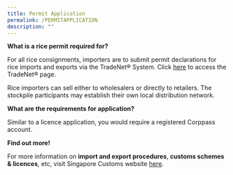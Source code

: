```yaml
---
title: Permit Application
permalink: /PERMITAPPLICATION
description: ""
---
```

**What is a rice permit required for?**

For all rice consignments, importers are to submit permit declarations for rice imports and exports via the TradeNet® System. Click [here](https://www.tradenet.gov.sg/tradenet/login.jsp) to access the TradeNet® page.

Rice importers can sell either to wholesalers or directly to retailers. The stockpile participants may establish their own local distribution network.  

**What are the requirements for application?**

Similar to a licence application, you would require a registered Corppass account. 

**Find out more!**

For more information on **import and export procedures**, **customs schemes & licences**, etc, visit Singapore Customs website [here](https://www.customs.gov.sg/).